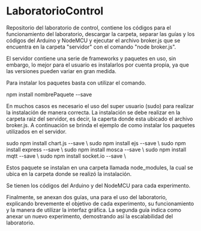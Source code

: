 # LaboratorioControl
Repositorio del laboratorio de control, contiene los códigos para el funcionamiento del laboratorio, descargar la carpeta, separar las guías y los códigos del Arduino y NodeMCU y ejecutar el archivo broker.js que se encuentra en la carpeta "servidor" con el comando "node broker.js".

El servidor contiene una serie de frameworks y paquetes en uso, sin embargo, lo mejor para el usuario es instalarlos por cuenta propia, ya que las versiones pueden variar en gran medida. 

Para instalar los paquetes basta con utilizar el comando. 

npm install nombrePaquete --save

En muchos casos es necesario el uso del super usuario (sudo) para realizar la instalación de manera correcta. La instalación se debe realizar en la carpeta raiz del servidor, es decir, la caperta donde esta ubicado el archivo broker.js. A continuación se brinda el ejemplo de como instalar los paquetes utilizados en el servidor.

sudo npm install chart.js --save \\
sudo npm install ejs --save \\
sudo npm install express --save \\
sudo npm install mosca --save \\
sudo npm install mqtt --save \\
sudo npm install socket.io --save \\

Estos paquete se instalan en una carpeta llamada node_modules, la cual se ubica en la carpeta donde se realizó la instalación. 

Se tienen los códigos del Arduino y del NodeMCU para cada experimento. 

Finalmente, se anexan dos guías, una para el uso del laboratorio, explicando brevemente el objetivo de cada experimento, su funcionamiento y la manera de utilizar la interfaz gráfica. La segunda guía indica como anexar un nuevo experimento, demostrando así la escalabilidad del laboratorio. 
